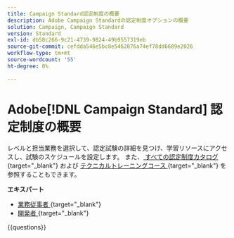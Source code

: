 ```yaml
---
title: Campaign Standard認定制度の概要
description: Adobe Campaign Standardの認定制度オプションの概要
solution: Campaign, Campaign Standard
version: Standard
exl-id: db58c266-9c21-4739-9824-49b9557319eb
source-git-commit: cefdda546e5bc8e5462876a74ef78dd6689e2026
workflow-type: tm+mt
source-wordcount: '55'
ht-degree: 0%

---
```


# Adobe[!DNL Campaign Standard] 認定制度の概要

レベルと担当業務を選択して、認定試験の詳細を見つけ、学習リソースにアクセスし、試験のスケジュールを設定します。 また、[ すべての認定制度カタログ ](https://certification.adobe.com/certifications){target="_blank"} および [ テクニカルトレーニングコース ](https://certification.adobe.com/courses/?/courses){target="_blank"} を参照することもできます。

**エキスパート**

* [ 業務従事者 ](https://certification.adobe.com/certification/business-practitioner-expert?%2Fcertification%2Fbusiness-practitioner-expert){target="_blank"} <!--AD0-E307-->
* [ 開発者 ](https://certification.adobe.com/certification/campaign-standard-developer-expert){target="_blank"} <!--AD0-E306-->

{{questions}}

